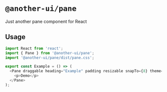 # `@another-ui/pane`

Just another pane component for React

## Usage

```js
import React from 'react';
import { Pane } from '@another-ui/pane';
import '@another-ui/pane/dist/pane.css';

export const Example = () => (
  <Pane draggable heading="Example" padding resizable snapTo={8} theme="dark">
    <p>Demo</p>
  </Pane>
);
```
